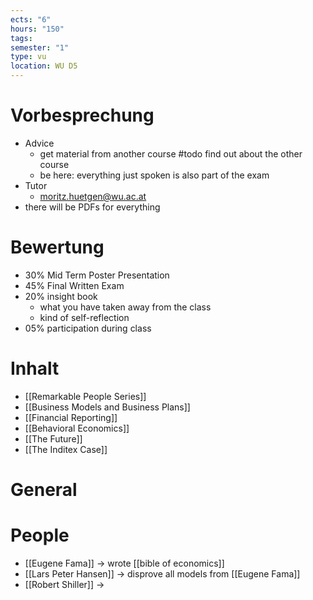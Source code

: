 ```yaml
---
ects: "6"
hours: "150"
tags: 
semester: "1"
type: vu
location: WU D5
---
```

# Vorbesprechung
- Advice
	- get material from another course #todo find out about the other course
	- be here: everything just spoken is also part of the exam
- Tutor
	- moritz.huetgen@wu.ac.at
- there will be PDFs for everything
# Bewertung
- 30% Mid Term Poster Presentation
- 45% Final Written Exam 
- 20% insight book
	- what you have taken away from the class
	- kind of self-reflection 
- 05% participation during class
# Inhalt
- [[Remarkable People Series]]
- [[Business Models and Business Plans]]
- [[Financial Reporting]]
- [[Behavioral Economics]]
- [[The Future]]
- [[The Inditex Case]]
# General

# People
- [[Eugene Fama]] -> wrote [[bible of economics]]
- [[Lars Peter Hansen]] -> disprove all models from [[Eugene Fama]]
- [[Robert Shiller]] -> 